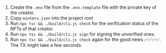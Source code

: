 1. Create the `.env` file from the `.env.template` file with the private key of the creator.
2. Copy `minters.json` into the project root
3. Run `npx tsc && ./build/cli.js check` for the verification status of the NFTs of that creator.
4. Run `npx tsc && ./build/cli.js sign` for signing the unverified ones.
5. Run `npx tsc && ./build/cli.js check` again for the good news ✅✅✅✅. The TX might take a few seconds.